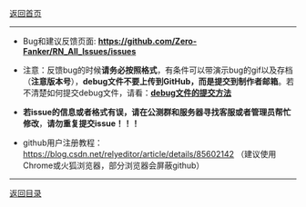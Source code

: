 [返回首页](./Home)

***

* Bug和建议反馈页面:
**https://github.com/Zero-Fanker/RN_All_Issues/issues**

- 注意：反馈bug的时候**请务必按照格式**，有条件可以带演示bug的gif以及存档（**注意版本号**），**debug文件不要上传到GitHub，而是提交到制作者邮箱**。若不清楚如何提交debug文件，请看：[**debug文件的提交方法**](debug文件的处理方法)

- **若issue的信息或者格式有误，请在公测群和服务器寻找客服或者管理员帮忙修改**，**请勿重复提交issue！！！**

- github用户注册教程：https://blog.csdn.net/relyeditor/article/details/85602142
（建议使用Chrome或火狐浏览器，部分浏览器会屏蔽github）


***

[返回目录](./常见问题指南)